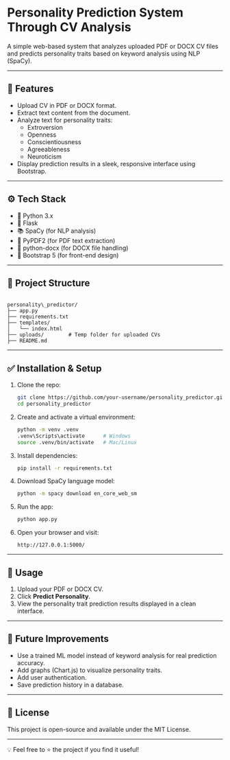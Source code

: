 # Personality Prediction System Through CV Analysis

A simple web-based system that analyzes uploaded PDF or DOCX CV files and predicts personality traits based on keyword analysis using NLP (SpaCy).

---

## 🚀 Features

- Upload CV in PDF or DOCX format.
- Extract text content from the document.
- Analyze text for personality traits:  
  - Extroversion  
  - Openness  
  - Conscientiousness  
  - Agreeableness  
  - Neuroticism  
- Display prediction results in a sleek, responsive interface using Bootstrap.

---

## ⚙️ Tech Stack

- 🐍 Python 3.x
- 🚀 Flask
- 📚 SpaCy (for NLP analysis)
- 📄 PyPDF2 (for PDF text extraction)
- 📃 python-docx (for DOCX file handling)
- 🎨 Bootstrap 5 (for front-end design)

---

## 📁 Project Structure

```

personality\_predictor/
├── app.py
├── requirements.txt
├── templates/
│   └── index.html
├── uploads/        # Temp folder for uploaded CVs
├── README.md

````

---

## ✅ Installation & Setup

1. Clone the repo:
    ```bash
    git clone https://github.com/your-username/personality_predictor.git
    cd personality_predictor
    ```

2. Create and activate a virtual environment:
    ```bash
    python -m venv .venv
    .venv\Scripts\activate      # Windows
    source .venv/bin/activate   # Mac/Linux
    ```

3. Install dependencies:
    ```bash
    pip install -r requirements.txt
    ```

4. Download SpaCy language model:
    ```bash
    python -m spacy download en_core_web_sm
    ```

5. Run the app:
    ```bash
    python app.py
    ```

6. Open your browser and visit:
    ```
    http://127.0.0.1:5000/
    ```

---

## 🚀 Usage

1. Upload your PDF or DOCX CV.
2. Click **Predict Personality**.
3. View the personality trait prediction results displayed in a clean interface.

---

## 🎯 Future Improvements

- Use a trained ML model instead of keyword analysis for real prediction accuracy.
- Add graphs (Chart.js) to visualize personality traits.
- Add user authentication.
- Save prediction history in a database.

---

## 📜 License

This project is open-source and available under the MIT License.

---

💡 Feel free to ⭐ the project if you find it useful!
````

